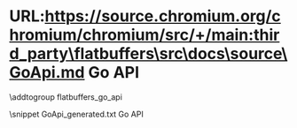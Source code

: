 URL:https://source.chromium.org/chromium/chromium/src/+/main:third_party\flatbuffers\src\docs\source\GoApi.md
Go API
======

\addtogroup flatbuffers_go_api

<!-- Note: The `GoApi_generate.txt` code snippet was generated using `godoc` and
     customized for use with this markdown file. To regenerate the file, use the
     `godoc` tool (http://godoc.org) with the files in the `flatbuffers/go`
     folder.

     You may need to ensure that copies of the files exist in the `src/`
     subfolder at the path set by the `$GOROOT` environment variable. You can
     either move the files to `$GOROOT/src/flatbuffers` manually, if `$GOROOT`
     is already set, otherwise you will need to manually set the `$GOROOT`
     variable to a path and create `src/flatbuffers` subfolders at that path.
     Then copy the flatbuffers files into `$GOROOT/src/flatbuffers`. (Some
     versions of `godoc` include a `-path` flag. This could be used instead, if
     available).

     Once the files exist at the `$GOROOT/src/flatbuffers` location, you can
     regenerate this doc using the following command:
     `godoc flatbuffers > GoApi_generated.txt`.

     After the documentation is generated, you will have to manually remove any
     non-user facing documentation from this file. -->
\snippet GoApi_generated.txt Go API
